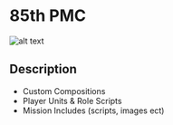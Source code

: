 # 85th PMC
![alt text](https://i.imgur.com/kL5FY7W.jpeg)
## Description
- Custom Compositions
- Player Units & Role Scripts
- Mission Includes (scripts, images ect)

